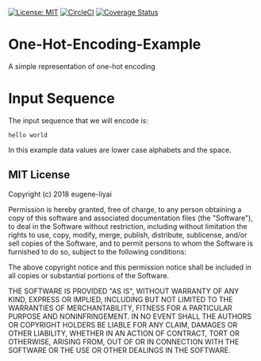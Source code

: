 [![License: MIT](https://img.shields.io/badge/License-MIT-yellow.svg)](https://opensource.org/licenses/MIT)
[![CircleCI](https://circleci.com/gh/eugene-liyai/One-Hot-Encoding-Example.svg?style=svg)](https://circleci.com/gh/eugene-liyai/One-Hot-Encoding-Example)
[![Coverage Status](https://coveralls.io/repos/github/eugene-liyai/One-Hot-Encoding-Example/badge.svg)](https://coveralls.io/github/eugene-liyai/One-Hot-Encoding-Example)
# One-Hot-Encoding-Example
A simple representation of one-hot encoding

# Input Sequence
The input sequence that we will encode is:
```
hello world
```
In this example data values are lower case alphabets and the space.

## MIT License

Copyright (c) 2018 eugene-liyai

Permission is hereby granted, free of charge, to any person obtaining a copy
of this software and associated documentation files (the "Software"), to deal
in the Software without restriction, including without limitation the rights
to use, copy, modify, merge, publish, distribute, sublicense, and/or sell
copies of the Software, and to permit persons to whom the Software is
furnished to do so, subject to the following conditions:

The above copyright notice and this permission notice shall be included in all
copies or substantial portions of the Software.

THE SOFTWARE IS PROVIDED "AS IS", WITHOUT WARRANTY OF ANY KIND, EXPRESS OR
IMPLIED, INCLUDING BUT NOT LIMITED TO THE WARRANTIES OF MERCHANTABILITY,
FITNESS FOR A PARTICULAR PURPOSE AND NONINFRINGEMENT. IN NO EVENT SHALL THE
AUTHORS OR COPYRIGHT HOLDERS BE LIABLE FOR ANY CLAIM, DAMAGES OR OTHER
LIABILITY, WHETHER IN AN ACTION OF CONTRACT, TORT OR OTHERWISE, ARISING FROM,
OUT OF OR IN CONNECTION WITH THE SOFTWARE OR THE USE OR OTHER DEALINGS IN THE
SOFTWARE.
